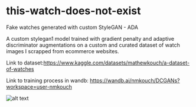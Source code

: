 # this-watch-does-not-exist
Fake watches generated with custom StyleGAN - ADA

A custom stylegan1 model trained with gradient penalty and adaptive discriminator augmentations on a custom and curated dataset of watch images I scrapped from ecommerce websites. 

Link to dataset:https://www.kaggle.com/datasets/mathewkouch/a-dataset-of-watches

Link to training process in wandb: https://wandb.ai/nmkouch/DCGANs?workspace=user-nmkouch

![alt text](https://github.com/MathewKouch/this-watch-does-not-exist/blob/main/fakes.gif)


